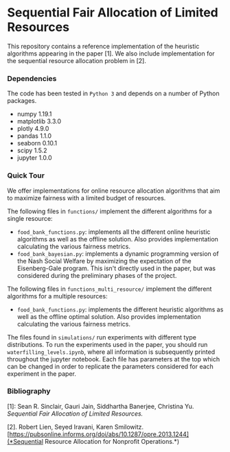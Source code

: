 # Sequential Fair Allocation of Limited Resources
This repository contains a reference implementation of the heuristic algorithms appearing in the paper [1].  We also include implementation for the sequential resource allocation problem in [2].

### Dependencies
The code has been tested in `Python 3` and depends on a number of Python
packages.

* numpy 1.19.1
* matplotlib 3.3.0
* plotly 4.9.0
* pandas 1.1.0
* seaborn 0.10.1
* scipy 1.5.2
* jupyter 1.0.0

### Quick Tour

We offer implementations for online resource allocation algorithms that aim to maximize fairness with a limited budget of resources.

The following files in `functions/` implement the different algorithms for a single resource:
* `food_bank_functions.py`: implements all the different online heuristic algorithms as well as the offline solution.  Also provides implementation calculating the various fairness metrics.
* `food_bank_bayesian.py`: implements a dynamic programming version of the Nash Social Welfare by maximizing the expectation of the Eisenberg-Gale program.  This isn't directly used in the paper, but was considered during the preliminary phases of the project.

The following files in `functions_multi_resource/` implement the different algorithms for a multiple resources:
* `food_bank_functions.py`: implements the different heuristic algorithms as well as the offline optimal solution.  Also provides implementation calculating the various fairness metrics.

The files found in `simulations/` run experiments with different type distributions. To run the experiments used in the paper, you should run `waterfilling_levels.ipynb`, where all information is subsequently printed throughout the jupyter notebook.  Each file has parameters at the top which can be changed in order to replicate the parameters considered for each experiment in the paper.

### Bibliography
[1]: Sean R. Sinclair, Gauri Jain, Siddhartha Banerjee, Christina Yu.  *Sequential Fair Allocation of Limited Resources.*

[2]. Robert Lien, Seyed Iravani, Karen Smilowitz. [https://pubsonline.informs.org/doi/abs/10.1287/opre.2013.1244](*Sequential Resource Allocation for Nonprofit Operations.*)

